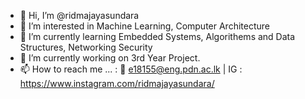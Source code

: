 - 👋 Hi, I’m @ridmajayasundara
- 👀 I’m interested in Machine Learning, Computer Architecture 
- 🌱 I’m currently learning Embedded Systems, Algorithems and Data Structures, Networking Security
- 💞️ I’m currently working on 3rd Year Project.
- 📫 How to reach me ... : 📧 e18155@eng.pdn.ac.lk | IG : https://www.instagram.com/ridmajayasundara/ 

<!---
ridmajayasundara/ridmajayasundara is a ✨ special ✨ repository because its `README.md` (this file) appears on your GitHub profile.
You can click the Preview link to take a look at your changes.
--->
